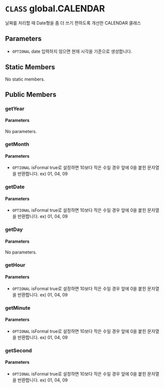 # `CLASS` global.CALENDAR
날짜를 처리할 때 Date형을 좀 더 쓰기 편하도록 개선한 CALENDAR 클래스

## Parameters
* `OPTIONAL` date	입력하지  않으면 현재 시각을 기준으로 생성합니다.

## Static Members
No static members.

## Public Members

### getYear
#### Parameters
No parameters.

### getMonth
#### Parameters
* `OPTIONAL` isFormal	true로 설정하면 10보다 작은 수일 경우 앞에 0을 붙힌 문자열을 반환합니다. ex) 01, 04, 09

### getDate
#### Parameters
* `OPTIONAL` isFormal	true로 설정하면 10보다 작은 수일 경우 앞에 0을 붙힌 문자열을 반환합니다. ex) 01, 04, 09

### getDay
#### Parameters
No parameters.

### getHour
#### Parameters
* `OPTIONAL` isFormal	true로 설정하면 10보다 작은 수일 경우 앞에 0을 붙힌 문자열을 반환합니다. ex) 01, 04, 09

### getMinute
#### Parameters
* `OPTIONAL` isFormal	true로 설정하면 10보다 작은 수일 경우 앞에 0을 붙힌 문자열을 반환합니다. ex) 01, 04, 09

### getSecond
#### Parameters
* `OPTIONAL` isFormal	true로 설정하면 10보다 작은 수일 경우 앞에 0을 붙힌 문자열을 반환합니다. ex) 01, 04, 09
